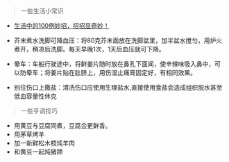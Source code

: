 <link href="../css/style.css" rel="stylesheet" type="text/css" />

> 一些生活小常识

+ [生活中的100例妙招，招招显奇妙！](https://mp.weixin.qq.com/s?__biz=MjM5OTc1NzY5MQ==&mid=2649768365&idx=1&sn=63eb05caff54f39c4f33164934d23b87)

+ 芥末煮水洗脚可降血压：将80克芥末面放在洗脚盆里，加半盆水搅匀，用炉火煮开，稍凉后洗脚。每天早晚1次，1天后血压就可下降。

+ 晕车：车船行驶途中，将鲜姜片随时放在鼻孔下面闻，使辛辣味吸入鼻中，可以防晕车；将姜片贴在肚脐上，用伤湿止痛膏固定好，有相同效果。

+ 别往伤口上撒盐：清洗伤口应使用生理盐水,直接使用食盐会造成组织脱水甚至低血容量性休克

> 一些亨调技巧

+ 用黄豆与豆腐同煮，豆腐会更鲜香。
+ 用茅草烤羊
+ 加一新鲜松木枝炖羊肉
+ 和黄豆一起炖猪蹄
